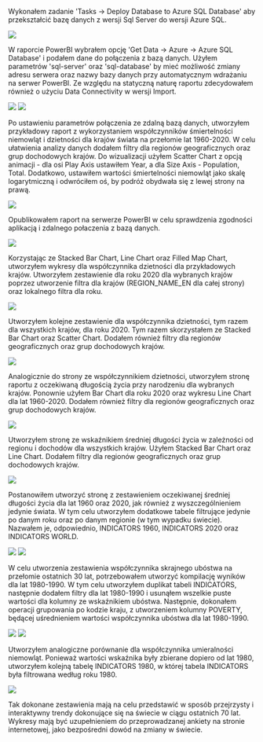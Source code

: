 Wykonałem zadanie 'Tasks -> Deploy Database to Azure SQL Database' aby przekształcić bazę danych z wersji Sql Server do wersji Azure SQL.

![](./images/report-01.png)

W raporcie PowerBI wybrałem opcję 'Get Data -> Azure -> Azure SQL Database' i podałem dane do połączenia z bazą danych. Użyłem parametrów 'sql-server' oraz 'sql-database' by mieć możliwość zmiany adresu serwera oraz nazwy bazy danych przy automatycznym wdrażaniu na serwer PowerBI. Ze względu na statyczną naturę raportu zdecydowałem również o użyciu Data Connectivity w wersji Import.

![](./images/report-02.png)
![](./images/report-03.png)

Po ustawieniu parametrów połączenia ze zdalną bazą danych, utworzyłem przykładowy raport z wykorzystaniem współczynników śmiertelności niemowląt i dzietności dla krajów świata na przełomie lat 1960-2020. W celu ułatwienia analizy danych dodałem filtry dla regionów geograficznych oraz grup dochodowych krajów. Do wizualizacji użyłem Scatter Chart z opcją animacji - dla osi Play Axis ustawiłem Year, a dla Size Axis - Population, Total. Dodatkowo, ustawiłem wartości śmiertelności niemowląt jako skalę logarytmiczną i odwróciłem oś, by podróż obydwała się z lewej strony na prawą.

![](./images/report-04.png)

Opublikowałem raport na serwerze PowerBI w celu sprawdzenia zgodności aplikacją i zdalnego połaczenia z bazą danych.

![](./images/report-05.png)

Korzystając ze Stacked Bar Chart, Line Chart oraz Filled Map Chart, utworzyłem wykresy dla współczynnika dzietności dla przykładowych krajów. Utworzyłem zestawienie dla roku 2020 dla wybranych krajów poprzez utworzenie filtra dla krajów (REGION_NAME_EN dla całej strony) oraz lokalnego filtra dla roku.

![](./images/report-06.png)

Utworzyłem kolejne zestawienie dla współczynnika dzietności, tym razem dla wszystkich krajów, dla roku 2020. Tym razem skorzystałem ze Stacked Bar Chart oraz Scatter Chart. Dodałem również filtry dla regionów geograficznych oraz grup dochodowych krajów.

![](./images/report-07.png)

Analogicznie do strony ze współczynnikiem dzietności, utworzyłem stronę raportu z oczekiwaną długością życia przy narodzeniu dla wybranych krajów. Ponownie użyłem Bar Chart dla roku 2020 oraz wykresu Line Chart dla lat 1960-2020. Dodałem również filtry dla regionów geograficznych oraz grup dochodowych krajów.

![](./images/report-08.png)

Utworzyłem stronę ze wskaźnikiem średniej długości życia w zależności od regionu i dochodów dla wszystkich krajów. Użyłem Stacked Bar Chart oraz Line Chart. Dodałem filtry dla regionów geograficznych oraz grup dochodowych krajów.

![](./images/report-09.png)

Postanowiłem utworzyć stronę z zestawieniem oczekiwanej średniej długości życia dla lat 1960 oraz 2020, jak również z wyszczególnieniem jedynie świata. W tym celu utworzyłem dodatkowe tabele filtrujące jedynie po danym roku oraz po danym regionie (w tym wypadku świecie). Nazwałem je, odpowiednio, INDICATORS 1960, INDICATORS 2020 oraz INDICATORS WORLD.

![](./images/report-10.png)
![](./images/report-11.png)

W celu utworzenia zestawienia współczynnika skrajnego ubóstwa na przełomie ostatnich 30 lat, potrzebowałem utworzyć kompilację wyników dla lat 1980-1990. W tym celu utworzyłem duplikat tabeli INDICATORS, następnie dodałem filtry dla lat 1980-1990 i usunąłem wszelkie puste wartości dla kolumny ze wskaźnikiem ubóstwa. Następnie, dokonałem operacji grupowania po kodzie kraju, z utworzeniem kolumny POVERTY, będącej uśrednieniem wartości współczynnika ubóstwa dla lat 1980-1990. 

![](./images/report-12.png)
![](./images/report-13.png)

Utworzyłem analogiczne porównanie dla współczynnika umieralności niemowląt. Ponieważ wartości wskaźnika były zbierane dopiero od lat 1980, utworzyłem kolejną tabelę INDICATORS 1980, w której tabela INDICATORS była filtrowana według roku 1980.

![](./images/report-14.png)

Tak dokonane zestawienia mają na celu przedstawić w sposób przejrzysty i interaktywny trendy dokonujące się na świecie w ciągu ostatnich 70 lat. Wykresy mają być uzupełnieniem do przeprowadzanej ankiety na stronie internetowej, jako bezpośredni dowód na zmiany w świecie.
